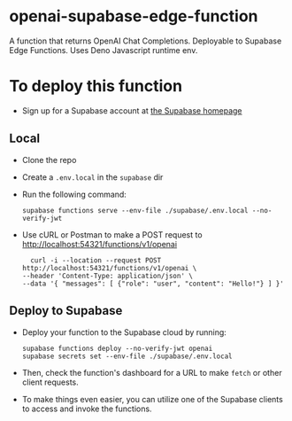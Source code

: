 # openai-supabase-edge-function

A function that returns OpenAI Chat Completions. Deployable to Supabase Edge Functions. Uses Deno Javascript runtime env.

# To deploy this function

- Sign up for a Supabase account at [the Supabase homepage](https://supabase.com/)

## Local

- Clone the repo
- Create a `.env.local` in the `supabase` dir
- Run the following command:

  `supabase functions serve --env-file ./supabase/.env.local --no-verify-jwt`

- Use cURL or Postman to make a POST request to [http://localhost:54321/functions/v1/openai](http://localhost:54321/functions/v1/openai)

  ```
    curl -i --location --request POST http://localhost:54321/functions/v1/openai \
  --header 'Content-Type: application/json' \
  --data '{ "messages": [ {"role": "user", "content": "Hello!"} ] }'
  ```

## Deploy to Supabase

- Deploy your function to the Supabase cloud by running:

  ```
  supabase functions deploy --no-verify-jwt openai
  supabase secrets set --env-file ./supabase/.env.local
  ```

- Then, check the function's dashboard for a URL to make `fetch` or other client requests.
- To make things even easier, you can utilize one of the Supabase clients to access and invoke the functions.
